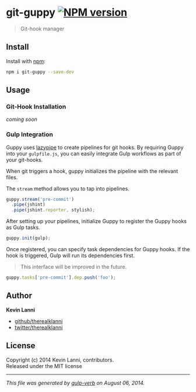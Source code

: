 # git-guppy [![NPM version](https://badge.fury.io/js/git-guppy.png)](http://badge.fury.io/js/git-guppy)

> Git-hook manager

## Install
Install with [npm](npmjs.org):

```bash
npm i git-guppy --save-dev
```

## Usage

### Git-Hook Installation

*coming soon*

### Gulp Integration

Guppy uses [lazypipe](https://github.com/OverZealous/lazypipe) to create pipelines
for git hooks. By requiring Guppy into your `gulpfile.js`, you can easily integrate
Gulp workflows as part of your git-hooks.

When git triggers a hook, guppy initializes the pipeline with the relevant files.

The `stream` method allows you to tap into pipelines.

```js
guppy.stream('pre-commit')
  .pipe(jshint)
  .pipe(jshint.reporter, stylish);
```

After setting up your pipelines, initialize Guppy to register the Guppy hooks as
Gulp tasks.

```js
guppy.init(gulp);
```

Once registered, you can specify task dependencies for Guppy hooks. If the hook 
is triggered, Gulp will run its dependencies first.

> This interface will be improved in the future.

```js
guppy.tasks['pre-commit'].dep.push('foo');
```



## Author

**Kevin Lanni**
 
+ [github/therealklanni](https://github.com/therealklanni)
+ [twitter/therealklanni](http://twitter.com/therealklanni) 

## License
Copyright (c) 2014 Kevin Lanni, contributors.  
Released under the MIT license

***

_This file was generated by [gulp-verb](https://github.com/assemble/gulp-verb) on August 06, 2014._
